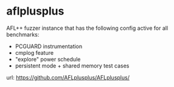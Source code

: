 # aflplusplus

AFL++ fuzzer instance that has the following config active for all benchmarks:
  - PCGUARD instrumentation 
  - cmplog feature
  - "explore" power schedule
  - persistent mode + shared memory test cases

url: https://github.com/AFLplusplus/AFLplusplus/
